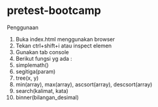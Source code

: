 # pretest-bootcamp

Penggunaan
1. Buka index.html menggunakan browser
2. Tekan ctrl+shift+i atau inspect elemen
3. Gunakan tab console
4. Berikut fungsi yg ada :
  1. simplemath()
  2. segitiga(param)
  3. tree(x, y)
  4. min(array), max(array), ascsort(array), descsort(array)
  5. search(kalimat, kata)
  6. binner(bilangan_desimal)
